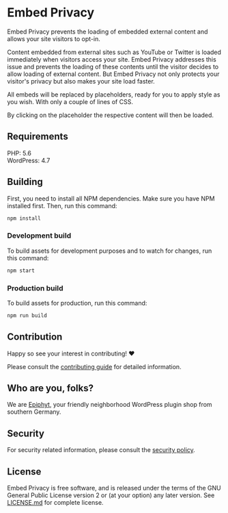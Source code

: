 # Embed Privacy

Embed Privacy prevents the loading of embedded external content and allows your site visitors to opt-in.

Content embedded from external sites such as YouTube or Twitter is loaded immediately when visitors access your site. Embed Privacy addresses this issue and prevents the loading of these contents until the visitor decides to allow loading of external content.
But Embed Privacy not only protects your visitor's privacy but also makes your site load faster.

All embeds will be replaced by placeholders, ready for you to apply style as you wish. With only a couple of lines of CSS. 

By clicking on the placeholder the respective content will then be loaded.

## Requirements

PHP: 5.6<br>
WordPress: 4.7

## Building

First, you need to install all NPM dependencies. Make sure you have NPM installed first. Then, run this command:

```bash
npm install
```

### Development build

To build assets for development purposes and to watch for changes, run this command:

```bash
npm start
```

### Production build

To build assets for production, run this command:

```bash
npm run build
```

## Contribution

Happy so see your interest in contributing! :heart:

Please consult the [contributing guide](CONTRIBUTING.md) for detailed information.

## Who are you, folks?

We are [Epiphyt](https://epiph.yt/), your friendly neighborhood WordPress plugin shop from southern Germany.

## Security

For security related information, please consult the [security policy](SECURITY.md).

## License

Embed Privacy is free software, and is released under the terms of the GNU General Public License version 2 or (at your option) any later version. See [LICENSE.md](LICENSE.md) for complete license.

